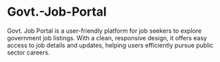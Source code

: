 # Govt.-Job-Portal
Govt. Job Portal is a user-friendly platform for job seekers to explore government job listings. With a clean, responsive design, it offers easy access to job details and updates, helping users efficiently pursue public sector careers.

